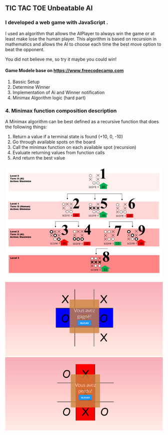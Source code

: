 ## TIC TAC TOE Unbeatable AI

### I developed a web game with JavaScript .
I used an algorithm that allows the AIPlayer to always win the game or at least make lose the human player. This algorithm is based on recursion in mathematics and allows the AI to choose each time the best move option to beat the opponent.

You did not believe me, so try it maybe you could win!

#### Game Modele base on https://www.freecodecamp.com
1. Bassic Setup
2. Determine Winner
3. Implementation of Ai and Winner notification
4. Minimax Algorithm logic (hard part)


### 4. Minimax function composition description
A Minimax algorithm can be best defined as 
a recursive function that does the following things:

1. Return a value if a terminal state is found (+10, 0, -10)
2. Go through available spots on the board
3. Call the minimax function on each available spot (recursion)
4. Evaluate returning values from function calls
5. And return the best value

![alt text](https://github.com/Machine223/TicTacToe/blob/master/minimaxAlgo.png)

![alt text](https://github.com/Machine223/TicTacToe/blob/master/WinOnly.PNG)
![alt text](https://github.com/Machine223/TicTacToe/blob/master/LoseOnly.PNG)
